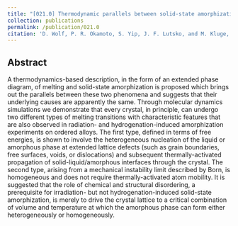 ```yaml
---
title: "[021.0] Thermodynamic parallels between solid-state amorphization and melting"
collection: publications
permalink: /publication/021.0
citation: 'D. Wolf, P. R. Okamoto, S. Yip, J. F. Lutsko, and M. Kluge, &quot;Thermodynamic parallels between solid-state amorphization and melting&quot;, <i>Journal of Materials Research</i>, <strong>5</strong>, 286 (1990)'
---
```

Abstract
---
A thermodynamics-based description, in the form of an extended phase diagram, of melting and solid-state amorphization is proposed which brings out the parallels between these two phenomena and suggests that their underlying causes are apparently the same. Through molecular dynamics simulations we demonstrate that every crystal, in principle, can undergo two different types of melting transitions with characteristic features that are also observed in radiation- and hydrogenation-induced amorphization experiments on ordered alloys. The first type, defined in terms of free energies, is shown to involve the heterogeneous nucleation of the liquid or amorphous phase at extended lattice defects (such as grain boundaries, free surfaces, voids, or dislocations) and subsequent thermally-activated propagation of solid-liquid/amorphous interfaces through the crystal. The second type, arising from a mechanical instability limit described by Born, is homogeneous and does not require thermally-activated atom mobility. It is suggested that the role of chemical and structural disordering, a prerequisite for irradiation- but not hydrogenation-induced solid-state amorphization, is merely to drive the crystal lattice to a critical combination of volume and temperature at which the amorphous phase can form either heterogeneously or homogeneously.

